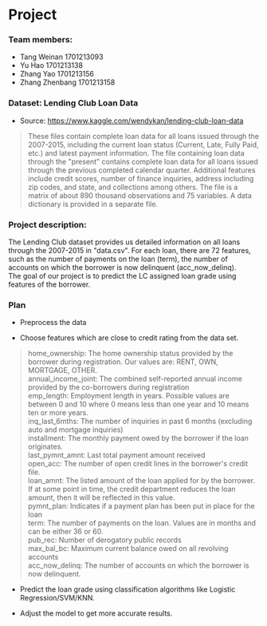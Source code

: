 # Project

### Team members:
- Tang Weinan 1701213093
- Yu Hao 1701213138
- Zhang Yao 1701213156
- Zhang Zhenbang 1701213158

### Dataset: Lending Club Loan Data
- Source: https://www.kaggle.com/wendykan/lending-club-loan-data<br/>
> These files contain complete loan data for all loans issued through the 2007-2015, including the current loan status (Current, Late, Fully Paid, etc.) and latest payment information. The file containing loan data through the "present" contains complete loan data for all loans issued through the previous completed calendar quarter. Additional features include credit scores, number of finance inquiries, address including zip codes, and state, and collections among others. The file is a matrix of about 890 thousand observations and 75 variables. A data dictionary is provided in a separate file. 

### Project description:
The Lending Club dataset provides us detailed information on all loans through the 2007-2015 in "data.csv". For each loan, there are 72 features, such as the number of payments on the loan (term), the number of accounts on which the borrower is now delinquent (acc_now_delinq).<br/>
The goal of our project is to predict the LC assigned loan grade using features of the borrower. <br/>

### Plan
- Preprocess the data

- Choose features which are close to credit rating from the data set.

>home_ownership: The home ownership status provided by the borrower during registration. Our values are: RENT, OWN, MORTGAGE, OTHER. <br/>
annual_income_joint: The combined self-reported annual income provided by the co-borrowers during registration <br/>
emp_length: Employment length in years. Possible values are between 0 and 10 where 0 means less than one year and 10 means ten or more years.  <br/>
inq_last_6mths: The number of inquiries in past 6 months (excluding auto and mortgage inquiries) <br/>
installment: The monthly payment owed by the borrower if the loan originates. <br/>
last_pymnt_amnt: Last total payment amount received <br/>
open_acc: The number of open credit lines in the borrower's credit file. <br/>
loan_amnt: The listed amount of the loan applied for by the borrower. If at some point in time, the credit department reduces the loan amount, then it will be reflected in this value. <br/>
pymnt_plan: Indicates if a payment plan has been put in place for the loan <br/>
term: The number of payments on the loan. Values are in months and can be either 36 or 60. <br/>
pub_rec: Number of derogatory public records <br/>
max_bal_bc: Maximum current balance owed on all revolving accounts <br/>
acc_now_delinq: The number of accounts on which the borrower is now delinquent.

- Predict the loan grade using classification algorithms like Logistic Regression/SVM/KNN.

- Adjust the model to get more accurate results.